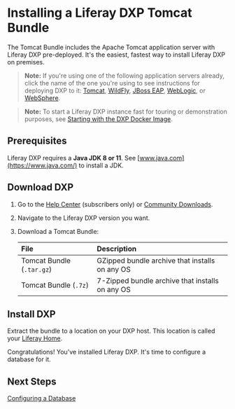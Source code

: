 # Installing a Liferay DXP Tomcat Bundle

The Tomcat Bundle includes the Apache Tomcat application server with Liferay DXP pre-deployed. It's the easiest, fastest way to install Liferay DXP on premises.

> **Note:** If you're using one of the following application servers already, click the name of the one you're using to see instructions for deploying DXP to it: [Tomcat](./01-installing-liferay-on-an-application-server/01-installing-liferay-on-tomcat.md), [WildFly](./01-installing-liferay-on-an-application-server/02-installing-liferay-on-wildfly.md), [JBoss EAP](./01-installing-liferay-on-an-application-server/03-installing-liferay-on-jboss-eap.md), [WebLogic](./01-installing-liferay-on-an-application-server/04-installing-liferay-on-weblogic.md), or [WebSphere](./01-installing-liferay-on-an-application-server/05-installing-liferay-on-websphere.md).

> **Note:** To start a Liferay DXP instance fast for touring or demonstration purposes, see [Starting with the DXP Docker Image](../../getting-started/starting-with-the-dxp-docker-image.md).

## Prerequisites

Liferay DXP requires a **Java JDK 8 or 11**. See [www.java.com](https://www.java.com/) to install a JDK.

## Download DXP

1. Go to the [Help Center](https://help.liferay.com/hc) (subscribers only) or [Community Downloads](https://www.liferay.com/downloads-community).

2. Navigate to the Liferay DXP version you want.

3. Download a Tomcat Bundle:

    | File | Description |
    | :--- | :---------- |
    | Tomcat Bundle (`.tar.gz`) | GZipped bundle archive that installs on any OS |
    | Tomcat Bundle (`.7z`) | 7-Zipped bundle archive that installs on any OS |

## Install DXP

Extract the bundle to a location on your DXP host. This location is called your [Liferay Home](../14-reference/01-liferay-home.md).

Congratulations! You've installed Liferay DXP. It's time to configure a database for it.

## Next Steps

[Configuring a Database](./configuring-a-database.md)
